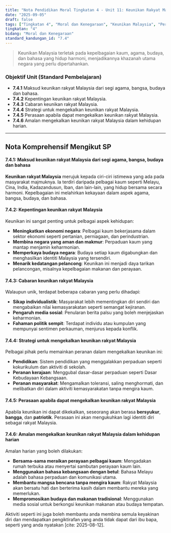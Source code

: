 ```yaml
---
title: "Nota Pendidikan Moral Tingkatan 4 - Unit 11: Keunikan Rakyat Malaysia"
date: "2025-09-05"
draft: false
tags: ["Tingkatan 4", "Moral dan Kenegaraan", "Keunikan Malaysia", "Perpaduan", "Patriotisme"]
tingkatan: "4"
bidang: "Moral dan Kenegaraan"
standard_kandungan_id: "7.4"
---
```



> Keunikan Malaysia terletak pada kepelbagaian kaum, agama, budaya, dan bahasa yang hidup harmoni, menjadikannya khazanah utama negara yang perlu dipertahankan.

### Objektif Unit (Standard Pembelajaran)

  * **7.4.1** Maksud keunikan rakyat Malaysia dari segi agama, bangsa, budaya dan bahasa.
  * **7.4.2** Kepentingan keunikan rakyat Malaysia.
  * **7.4.3** Cabaran keunikan rakyat Malaysia.
  * **7.4.4** Strategi untuk mengekalkan keunikan rakyat Malaysia.
  * **7.4.5** Perasaan apabila dapat mengekalkan keunikan rakyat Malaysia.
  * **7.4.6** Amalan mengekalkan keunikan rakyat Malaysia dalam kehidupan harian.

-----

## Nota Komprehensif Mengikut SP

#### 7.4.1: Maksud keunikan rakyat Malaysia dari segi agama, bangsa, budaya dan bahasa

**Keunikan rakyat Malaysia** merujuk kepada ciri-ciri istimewa yang ada pada masyarakat majmuknya. Ia terdiri daripada pelbagai kaum seperti Melayu, Cina, India, Kadazandusun, Iban, dan lain-lain, yang hidup bersama secara harmoni. Kepelbagaian ini melahirkan kekayaan dalam aspek agama, bangsa, budaya, dan bahasa.

#### 7.4.2: Kepentingan keunikan rakyat Malaysia

Keunikan ini sangat penting untuk pelbagai aspek kehidupan:

  * **Meningkatkan ekonomi negara**: Pelbagai kaum bekerjasama dalam sektor ekonomi seperti pertanian, perniagaan, dan perindustrian.
  * **Membina negara yang aman dan makmur**: Perpaduan kaum yang mantap menjamin keharmonian.
  * **Memperkaya budaya negara**: Budaya setiap kaum digabungkan dan menghasilkan identiti Malaysia yang tersendiri.
  * **Menarik kedatangan pelancong**: Keunikan ini menjadi daya tarikan pelancongan, misalnya kepelbagaian makanan dan perayaan.

#### 7.4.3: Cabaran keunikan rakyat Malaysia

Walaupun unik, terdapat beberapa cabaran yang perlu dihadapi:

  * **Sikap individualistik**: Masyarakat lebih mementingkan diri sendiri dan mengabaikan nilai kemasyarakatan seperti semangat kejiranan.
  * **Pengaruh media sosial**: Penularan berita palsu yang boleh menjejaskan keharmonian.
  * **Fahaman politik sempit**: Terdapat individu atau kumpulan yang mempunyai sentimen perkauman, menjurus kepada konflik.

#### 7.4.4: Strategi untuk mengekalkan keunikan rakyat Malaysia

Pelbagai pihak perlu memainkan peranan dalam mengekalkan keunikan ini:

  * **Pendidikan**: Sistem pendidikan yang menggalakkan perpaduan seperti kokurikulum dan aktiviti di sekolah.
  * **Peranan kerajaan**: Menggubal dasar-dasar perpaduan seperti Dasar Kebudayaan Kebangsaan.
  * **Peranan masyarakat**: Mengamalkan toleransi, saling menghormati, dan melibatkan diri dalam aktiviti kemasyarakatan tanpa mengira kaum.

#### 7.4.5: Perasaan apabila dapat mengekalkan keunikan rakyat Malaysia

Apabila keunikan ini dapat dikekalkan, seseorang akan berasa **bersyukur**, **bangga**, dan **patriotik**. Perasaan ini akan mengukuhkan lagi identiti diri sebagai rakyat Malaysia.

#### 7.4.6: Amalan mengekalkan keunikan rakyat Malaysia dalam kehidupan harian

Amalan harian yang boleh dilakukan:

  * **Bersama-sama meraikan perayaan pelbagai kaum**: Mengadakan rumah terbuka atau menyertai sambutan perayaan kaum lain.
  * **Menggunakan bahasa kebangsaan dengan betul**: Bahasa Melayu adalah bahasa perpaduan dan komunikasi utama.
  * **Membantu mangsa bencana tanpa mengira kaum**: Rakyat Malaysia akan bersatu hati dan berterima kasih dalam membantu mereka yang memerlukan.
  * **Mempromosikan budaya dan makanan tradisional**: Menggunakan media sosial untuk berkongsi keunikan makanan atau budaya tempatan.

Aktiviti seperti ini juga boleh membantu anda membina semula keyakinan diri dan mendapatkan pengiktirafan yang anda tidak dapat dari ibu bapa, seperti yang anda nyatakan [cite: 2025-08-12].
